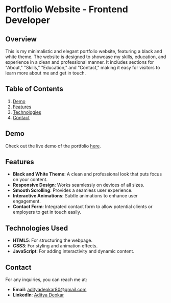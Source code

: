 # Portfolio Website - Frontend Developer

## Overview

This is my minimalistic and elegant portfolio website, featuring a black and white theme. The website is designed to showcase my skills, education, and experience in a clean and professional manner. It includes sections for "About," "Skills," "Education," and "Contact," making it easy for visitors to learn more about me and get in touch.

## Table of Contents

1. [Demo](#demo)
2. [Features](#features)
3. [Technologies](#technologies-used)
4. [Contact](#contact)

## Demo

Check out the live demo of the portfolio [here](https://aditya-deokar.github.io/Aditya-s-Portfolio).

## Features

- **Black and White Theme**: A clean and professional look that puts focus on your content.
- **Responsive Design**: Works seamlessly on devices of all sizes.
- **Smooth Scrolling**: Provides a seamless user experience.
- **Interactive Animations**: Subtle animations to enhance user engagement.
- **Contact Form**: Integrated contact form to allow potential clients or employers to get in touch easily.
  

## Technologies Used

- **HTML5**: For structuring the webpage.
- **CSS3**: For styling and animation effects.
- **JavaScript**: For adding interactivity and dynamic content.

  
## Contact

For any inquiries, you can reach me at:

- **Email**: [adityadeokar80@gmail.com](mailto:adityadeokar80@gmail.com)
- **LinkedIn**: [Aditya Deokar](#)
